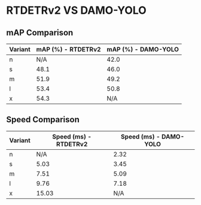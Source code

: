---
---
# RTDETRv2 VS DAMO-YOLO

## mAP Comparison

| Variant | mAP (%) - RTDETRv2 | mAP (%) - DAMO-YOLO |
|---------|--------------------|--------------------|
| n | N/A | 42.0 |
| s | 48.1 | 46.0 |
| m | 51.9 | 49.2 |
| l | 53.4 | 50.8 |
| x | 54.3 | N/A |

## Speed Comparison

| Variant | Speed (ms) - RTDETRv2 | Speed (ms) - DAMO-YOLO |
|---------|-----------------------|-----------------------|
| n | N/A | 2.32 |
| s | 5.03 | 3.45 |
| m | 7.51 | 5.09 |
| l | 9.76 | 7.18 |
| x | 15.03 | N/A |
